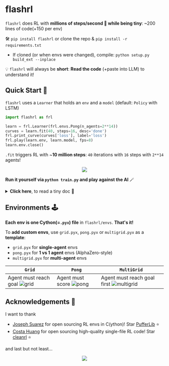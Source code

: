 # flashrl
`flashrl` does RL with **millions of steps/second 💨 while being tiny**: ~200 lines of code(+150 per env)

🛠️ `pip install flashrl` or clone the repo & `pip install -r requirements.txt`
  - If cloned (or when envs were changed), compile: `python setup.py build_ext --inplace`

💡 `flashrl` will always be **short**: **Read the code** (+paste into LLM) to understand it!
## Quick Start 🚀
`flashrl` uses a `Learner` that holds an `env` and a `model` (default: `Policy` with LSTM)

```python
import flashrl as frl

learn = frl.Learner(frl.envs.Pong(n_agents=2**14))
curves = learn.fit(40, steps=16, desc='done')
frl.print_curve(curves['loss'], label='loss')
frl.play(learn.env, learn.model, fps=8)
learn.env.close()
```
`.fit` triggers RL with ~**10 million steps**: `40` iterations with `16` steps with `2**14` agents!

<p align="center">
  <img src="https://github.com/user-attachments/assets/6cc1277a-e6e6-4162-98fd-5b76505e9644">
</p>

**Run it yourself via `python train.py` and play against the AI** 🪄

<details>
  <summary><b>Click here</b>, to read a tiny doc 📑</summary>

`Learner` takes
- `env`: RL environment
- `model`: A `Policy` model
- `device`: Per default picks `mps` if available, elif `cuda` else `cpu`
- `dtype`: Per default `torch.bfloat16` if device is `cuda` else `torch.float32`
- `compile_no_lstm`: Speedup via `torch.compile` if `model` has no `lstm`
- `**kwargs`: Passed to the `Policy`, e.g. `hidden_size` or `lstm`

`.fit` takes the arguments
- `iters`: Number of iterations
- `steps`: Number of steps in `rollout`
- `desc`: Progress bar description (e.g. `'reward'`)
- `log`: If `True`, `tensorboard` logging is enabled 
  - run `tensorboard --logdir=runs`and visit `http://localhost:6006` in the browser!
- `stop_func`: Function that stops training if it returns `True` e.g.

```python
...
def stop(kl, **kwargs):
  return kl > .1

curves = learn.fit(40, steps=16, stop_func=stop)
...
```
- `lr`, `anneal_lr` & all args of `ppo`: Hyperparameters

Use `train.py` and take a look into `flashrl/utils.py` to understand how
- `print_curve`: Visualizes the loss across the `iters`
- `play`: Plays the environment in the terminal and takes
  - `model`: A `Policy` model
  - `playable`: If `True`, allows you to act (or decide to let the model act)
  - `steps`: Number of steps
  - `fps`: Frames per second
  - `obs`: Argument of the env that should be rendered as observation
  - `dump`: If `True`, no frame refresh -> Frames accumulate in the terminal
  - `idx`: Picks an agent between `0` and `n_agents` (default: `0`)
</details>

## Environments 🕹️
**Each env is one Cython(=`.pyx`) file** in `flashrl/envs`. **That's it!**

To **add custom envs**, use `grid.pyx`, `pong.pyx` or `multigrid.pyx` as a **template**:
- `grid.pyx` for **single-agent** envs
- `pong.pyx` for **1 vs 1 agent** envs (AlphaZero-style)
- `multigrid.pyx` for **multi-agent** envs

| `Grid`                | `Pong`                                                                                                    | `MultiGrid`                                                                                   |
|-----------------------|-----------------------------------------------------------------------------------------------------------|-----------------------------------------------------------------------------------------------|
| Agent must reach goal ![grid](https://github.com/user-attachments/assets/e3f84b2f-e8f8-4fc5-a483-b5711489a7af)| Agent must score ![pong](https://github.com/user-attachments/assets/ed462fe4-0edc-404c-af83-d634f23015fd) | Agent must reach goal first ![multigrid](https://github.com/user-attachments/assets/7fd502f0-447f-4dd1-a8a1-e22044502c90)                                                                  |

## Acknowledgements 🙌
I want to thank
- [Joseph Suarez](https://github.com/jsuarez5341) for open sourcing RL envs in C(ython)! Star [PufferLib](https://github.com/PufferAI/PufferLib) ⭐
- [Costa Huang](https://github.com/vwxyzjn) for open sourcing high-quality single-file RL code! Star [cleanrl](https://github.com/vwxyzjn/cleanrl) ⭐

and last but not least...

<p align="center">
  <img src="https://media1.tenor.com/m/ibYVxrR2hOgAAAAC/well-done.gif">
</p>
